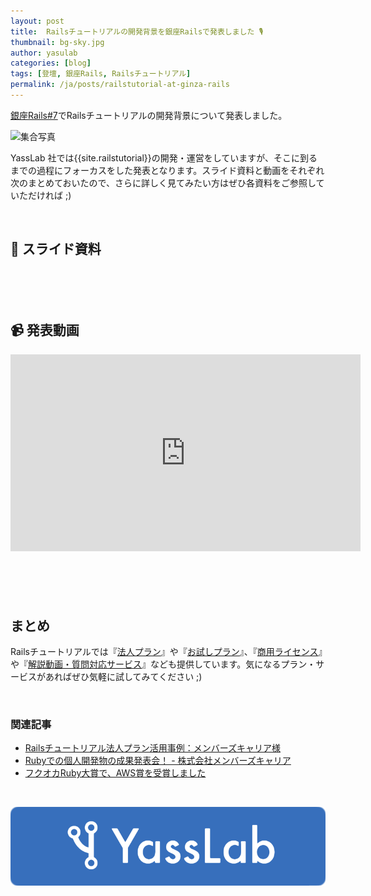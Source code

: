 ```yaml
---
layout: post
title:  Railsチュートリアルの開発背景を銀座Railsで発表しました 🎙
thumbnail: bg-sky.jpg
author: yasulab
categories: [blog]
tags: [登壇, 銀座Rails, Railsチュートリアル]
permalink: /ja/posts/railstutorial-at-ginza-rails
---
```


[銀座Rails#7](https://ginza-rails.connpass.com/event/120573/)でRailsチュートリアルの開発背景について発表しました。

![集合写真](https://i.gyazo.com/fb92ec1fca7ece64964284ae32c1177f.jpg)

YassLab 社では{{site.railstutorial}}の開発・運営をしていますが、そこに到るまでの過程にフォーカスをした発表となります。スライド資料と動画をそれぞれ次のまとめておいたので、さらに詳しく見てみたい方はぜひ各資料をご参照していただければ ;)

<br>


## 📜 スライド資料

<div style="margin-bottom: 100px;">
  <script async class="speakerdeck-embed" data-id="ee19ff2514724ee2b345068cfd37581c" data-ratio="1.33333333333333" src="//speakerdeck.com/assets/embed.js"></script>
</div>


## 📹 発表動画

<div class="video" style="margin-bottom: 100px;">
  <iframe width="560" height="315" src="https://www.youtube.com/embed/FU79IO-qRVY?rel=0&autoplay=0&showinfo=0&controls=1&fs=1&modestbranding=0" frameborder="0" allow="accelerometer; autoplay; encrypted-media; gyroscope; picture-in-picture" allowfullscreen></iframe>
</div>

## まとめ

Railsチュートリアルでは『[法人プラン](https://railstutorial.jp/business)』や『[お試しプラン](https://railstutorial.jp/trial)』、『[商用ライセンス](https://railstutorial.jp/#license)』や『[解説動画・質問対応サービス](https://railstutorial.jp/#service)』なども提供しています。気になるプラン・サービスがあればぜひ気軽に試してみてください ;)

<br>

### 関連記事

- [Railsチュートリアル法人プラン活用事例：メンバーズキャリア様](https://yasslab.jp/ja/posts/railstutorial-at-members-career)
- [Rubyでの個人開発物の成果発表会！ - 株式会社メンバーズキャリア ](https://www.wantedly.com/companies/memberscareer/post_articles/162098Ruby%E3%81%A7%E3%81%AE%E5%80%8B%E4%BA%BA%E9%96%8B%E7%99%BA%E7%89%A9%E3%81%AE%E6%88%90%E6%9E%9C%E7%99%BA%E8%A1%A8%E4%BC%9A%E3%81%AB%E3%80%81%E6%8A%80%E8%A1%93%E9%A1%A7%E5%95%8F%E3%81%AE%E5%AE%89%E5%B7%9D)
- [フクオカRuby大賞で、AWS賞を受賞しました](https://yasslab.jp/ja/posts/aws-award-at-fukuoka-ruby-2019)

<br>

[![YassLab Inc.](/img/logos/800x200.png)](/)


